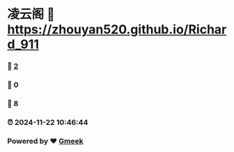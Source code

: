 # 凌云阁 :link: https://zhouyan520.github.io/Richard_911 
### :page_facing_up: [2](https://zhouyan520.github.io/Richard_911/tag.html) 
### :speech_balloon: 0 
### :hibiscus: 8 
### :alarm_clock: 2024-11-22 10:46:44 
### Powered by :heart: [Gmeek](https://github.com/Meekdai/Gmeek)

